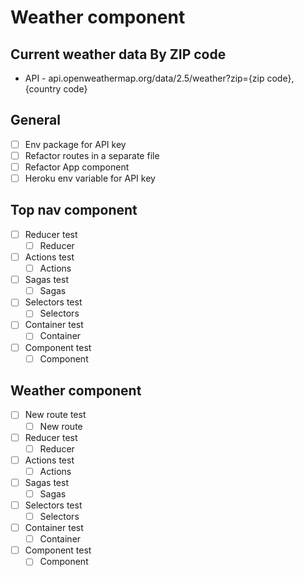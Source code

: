 # Weather component
## Current weather data By ZIP code

- API - api.openweathermap.org/data/2.5/weather?zip={zip code},{country code}

## General
- [ ] Env package for API key
- [ ] Refactor routes in a separate file
- [ ] Refactor App component
- [ ] Heroku env variable for API key

## Top nav component
- [ ] Reducer test
  - [ ] Reducer
- [ ] Actions test
  - [ ] Actions
- [ ] Sagas test
  - [ ] Sagas
- [ ] Selectors test
  - [ ] Selectors
- [ ] Container test
  - [ ] Container
- [ ] Component test
  - [ ] Component

## Weather component
- [ ] New route test
  - [ ] New route
- [ ] Reducer test
  - [ ] Reducer
- [ ] Actions test
  - [ ] Actions
- [ ] Sagas test
  - [ ] Sagas
- [ ] Selectors test
  - [ ] Selectors
- [ ] Container test
  - [ ] Container
- [ ] Component test
  - [ ] Component
